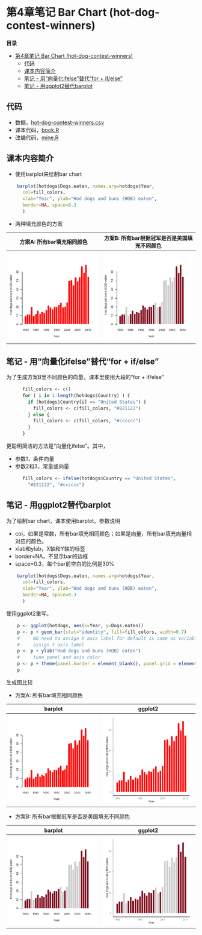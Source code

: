 # 第4章笔记 Bar Chart (hot-dog-contest-winners)

**目录**
- [第4章笔记 Bar Chart (hot-dog-contest-winners)](#%E7%AC%AC4%E7%AB%A0%E7%AC%94%E8%AE%B0-bar-chart-hot-dog-contest-winners)
	- [代码](#%E4%BB%A3%E7%A0%81)
	- [课本内容简介](#%E8%AF%BE%E6%9C%AC%E5%86%85%E5%AE%B9%E7%AE%80%E4%BB%8B)
	- [笔记 - 用“向量化ifelse”替代“for + if/else”](#%E7%AC%94%E8%AE%B0---%E7%94%A8%E5%90%91%E9%87%8F%E5%8C%96ifelse%E6%9B%BF%E4%BB%A3for--ifelse)
	- [笔记 - 用ggplot2替代barplot](#%E7%AC%94%E8%AE%B0---%E7%94%A8ggplot2%E6%9B%BF%E4%BB%A3barplot)

## 代码
 - 数据，[hot-dog-contest-winners.csv](hot-dog-contest-winners.csv)
 - 课本代码，[book.R](book.R)
 - 改编代码，[mine.R](mine.R)

## 课本内容简介
 - 使用barplot来绘制bar chart
```R
    barplot(hotdogs$Dogs.eaten, names.arg=hotdogs$Year,
      col=fill_colors,
      xlab="Year", ylab="Hod dogs and buns (HDB) eaten",
      border=NA, space=0.3
      )
```

 - 两种填充颜色的方案

方案A: 所有bar填充相同颜色 | 方案B: 所有bar根据冠军是否是美国填充不同颜色
---------------------------|---------------------------------------------
![单色 课本代码](single-color-book.png) | ![条件色 课本代码](conditional-color-book.png)

## 笔记 - 用“向量化ifelse”替代“for + if/else”

为了生成方案B里不同颜色的向量，课本里使用大段的“for + if/else”
```R
      fill_colors <- c()
      for ( i in 1:length(hotdogs$Country) ) {
        if (hotdogs$Country[i] == "United States") {
          fill_colors <- c(fill_colors, "#821122")
        } else {
          fill_colors <- c(fill_colors, "#cccccc")
        }
      }
```

更聪明简洁的方法是“向量化ifelse”。其中，
 - 参数1，条件向量
 - 参数2和3，常量或向量
```R
      fill_colors <- ifelse(hotdogs$Country == "United States",
        "#821122", "#cccccc")
```

## 笔记 - 用ggplot2替代barplot

为了绘制bar chart，课本使用barplot。参数说明
 - col，如果是常数，所有bar填充相同颜色；如果是向量，所有bar填充向量相对应的颜色。
 - xlab和ylab，X轴和Y轴的标签
 - border=NA，不显示bar的边框
 - space=0.3，每个bar前空白的比例是30%
```R
    barplot(hotdogs$Dogs.eaten, names.arg=hotdogs$Year,
      col=fill_colors,
      xlab="Year", ylab="Hod dogs and buns (HDB) eaten",
      border=NA, space=0.3
      )
```

使用ggplot2重写。
```R
    p <- ggplot(hotdogs, aes(x=Year, y=Dogs.eaten))
    p <- p + geom_bar(stat="identity", fill=fill_colors, width=0.7)
    #     NO need to assign X axis label for default is same as variable name
    #     assign Y axis label  
    p <- p + ylab("Hod dogs and buns (HDB) eaten")
    #     tune panel and axis color
    p <- p + theme(panel.border = element_blank(), panel.grid = element_blank(), panel.background = element_blank(), axis.line = element_line(colour="black"))
    p
```

生成图比较
 - 方案A: 所有bar填充相同颜色

barplot | ggplot2
--------|--------
![单色 课本代码](single-color-book.png)|![单色 改编代码](single-color-mine.png)

 - 方案B: 所有bar根据冠军是否是美国填充不同颜色

barplot | ggplot2
--------|--------
![条件色 课本代码](conditional-color-book.png)|![单色 改编代码](conditional-color-mine.png)
